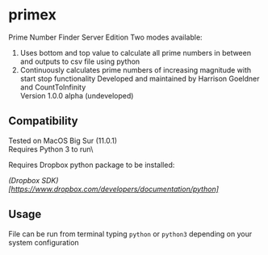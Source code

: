 # primex
Prime Number Finder Server Edition
Two modes available:
1. Uses bottom and top value to calculate all prime numbers in between and outputs to csv file using python
2. Continuously calculates prime numbers of increasing magnitude with start stop functionality
Developed and maintained by Harrison Goeldner and CountToInfinity\
Version 1.0.0 alpha (undeveloped)

## Compatibility
Tested on MacOS Big Sur (11.0.1)\
Requires Python 3 to run\

Requires Dropbox python package to be installed:

*(Dropbox SDK)[https://www.dropbox.com/developers/documentation/python]*

## Usage
File can be run from terminal typing `python` or `python3` depending on your system configuration
